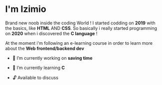 I'm Izimio
=

Brand new noob inside the coding World ! I started codding on __2019__ with the basics, like __HTML__ AND __CSS__.
So basically i really started programming on __2020__ when i discovered the __C language__ ! 

At the moment i'm following an e-learning course in order to learn more about the __Web frontend/backend dev__
 
 

 * 🔭 I’m currently working on  __saving time__
   
    
 * 🎈 I’m currently learning  __C__ 

 * 🔓 Available to discuss 
 
